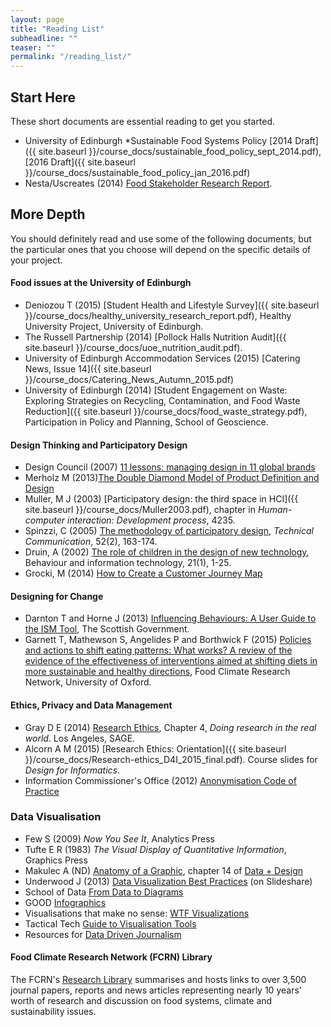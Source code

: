 ```yaml
---
layout: page
title: "Reading List"
subheadline: ""
teaser: ""
permalink: "/reading_list/"
---
```



## <a name="essential">Start Here</a>

These short documents are essential reading to get you started.

* University of Edinburgh *Sustainable Food Systems Policy [2014 Draft]({{ site.baseurl }}/course_docs/sustainable_food_policy_sept_2014.pdf), [2016 Draft]({{ site.baseurl }}/course_docs/sustainable_food_policy_jan_2016.pdf)
* Nesta/Uscreates (2014) [Food Stakeholder Research Report](https://drive.google.com/file/d/0B7Nn3uWf9qCINjFFUDFibE45blU/edit?pref=2&pli=1).


## <a name="more_depth">More Depth</a>

You should definitely read and use some of the following documents, but the particular ones that you choose will depend on the specific details of your project.

#### Food issues at the University of Edinburgh

* Deniozou T (2015) [Student Health and Lifestyle Survey]({{ site.baseurl }}/course_docs/healthy_university_research_report.pdf), Healthy University Project, University of Edinburgh.
* The Russell Partnership (2014) [Pollock Halls Nutrition Audit]({{ site.baseurl }}/course_docs/uoe_nutrition_audit.pdf).
* University of Edinburgh Accommodation Services (2015) [Catering News, Issue 14]({{ site.baseurl }}/course_docs/Catering_News_Autumn_2015.pdf)
* University of Edinburgh (2014) [Student Engagement on Waste: Exploring Strategies on Recycling, Contamination, and Food Waste Reduction]({{ site.baseurl }}/course_docs/food_waste_strategy.pdf), Participation in Policy and Planning, School of Geoscience.

#### Design Thinking and Participatory Design

* Design Council (2007) [11 lessons: managing design in 11 global brands](http://www.designcouncil.org.uk/sites/default/files/asset/document/ElevenLessons_Design_Council%20%282%29.pdf)
* Merholz M (2013)[The Double Diamond Model of Product Definition and Design](http://www.peterme.com/2013/09/26/the-double-diamond-model-of-product-definition-and-design/)
* Muller, M J (2003) [Participatory design: the third space in HCI]({{ site.baseurl }}/course_docs/Muller2003.pdf), 
  chapter in *Human-computer interaction: Development process*, 4235.
* Spinzzi, C (2005) [The methodology of participatory design](https://repositories.lib.utexas.edu/bitstream/handle/2152/28277/SpinuzziTheMethodologyOfParticipatoryDesign.pdf), *Technical Communication*, 52(2), 163-174.
* Druin, A (2002) [The role of children in the design of new technology](http://hcil2.cs.umd.edu/trs/99-23/99-23.pdf), Behaviour and information technology, 21(1), 1-25.
* Grocki, M (2014) 	[How to Create a Customer Journey Map](http://uxmastery.com/how-to-create-a-customer-journey-map/)

#### Designing for Change

* Darnton T and Horne J (2013) [Influencing Behaviours: A User Guide to the ISM Tool](http://www.gov.scot/Resource/0042/00423436.pdf), The Scottish Government.
* Garnett T, Mathewson S, Angelides P and Borthwick F (2015) [Policies and actions to shift eating patterns: What works?  A review of the evidence of the effectiveness of interventions aimed at shifting diets in more sustainable and healthy directions](http://www.fcrn.org.uk/sites/default/files/fcrn_chatham_house_0.pdf), Food Climate Research Network, University of Oxford.

#### Ethics, Privacy and Data Management

* Gray D E (2014) [Research Ethics](https://www.learn.ed.ac.uk/bbcswebdav/pid-1708410-dt-content-rid-3168707_1/xid-3168707_1), Chapter 4, *Doing research in the real world*. Los Angeles, SAGE.
* Alcorn A M (2015) [Research Ethics: Orientation]({{ site.baseurl }}/course_docs/Research-ethics_D4I_2015_final.pdf). Course slides for *Design for Informatics*.
* Information Commissioner's Office (2012) [Anonymisation Code of Practice](https://ico.org.uk/media/for-organisations/documents/1061/anonymisation-code.pdf)

### Data Visualisation

* Few S (2009) *Now You See It*, Analytics Press
* Tufte E R (1983) *The Visual Display of Quantitative Information*, Graphics Press
* Makulec A (ND) [Anatomy of a Graphic](https://infoactive.co/data-design/ch14.html), chapter 14 of [Data + Design](https://infoactive.co/data-design/)
* Underwood J (2013) [Data Visualization Best Practices](http://www.slideshare.net/idigdata/data-visualization-best-practices-2013) (on Slideshare)
* School of Data [From Data to Diagrams](http://schoolofdata.org/handbook/courses/data-to-diagrams/)
* GOOD [Infographics](https://www.good.is/infographics)
* Visualisations that make no sense: [WTF Visualizations](http://viz.wtf)
* Tactical Tech [Guide to Visualisation Tools](https://visualisingadvocacy.org/resources/visualisationtools)
* Resources for [Data Driven Journalism](http://datadrivenjournalism.net/resources)

#### Food Climate Research Network (FCRN) Library

The FCRN's [Research Library](http://www.fcrn.org.uk/research-library/food-chain-stage-categories) summarises and hosts links to over 3,500 journal papers, reports and news articles representing nearly 10 years' worth of research and discussion on food systems, climate and sustainability issues.
